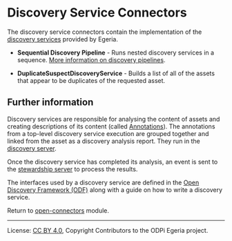 <!-- SPDX-License-Identifier: CC-BY-4.0 -->
<!-- Copyright Contributors to the ODPi Egeria project 2019. -->

# Discovery Service Connectors

The discovery service connectors contain the implementation of the
[discovery services](../../../frameworks/open-discovery-framework/docs/discovery-service.md)
provided by Egeria.

* **Sequential Discovery Pipeline** - Runs nested discovery services
  in a sequence.  [More information on discovery pipelines](../../../frameworks/open-discovery-framework/docs/discovery-pipeline.md).
  
* **DuplicateSuspectDiscoveryService** - Builds a list of all of the assets that
  appear to be duplicates of the requested asset.

## Further information

Discovery services are responsible for analysing the content of assets and creating
descriptions of its content (called [Annotations](../../../frameworks/open-discovery-framework/docs/discovery-annotation.md)).  The annotations from a top-level discovery service
execution are grouped together and linked from the asset as a discovery analysis report.
They run in the [discovery server](../../../frameworks/open-discovery-framework/docs/discovery-server.md).

Once the discovery service has completed its analysis,
an event is sent to the [stewardship server](../../../frameworks/governance-action-framework/docs/stewardship-server.md)
to process the results.

The interfaces used by a discovery service are defined in
the [Open Discovery Framework (ODF)](../../../frameworks/open-discovery-framework)
along with a guide on how to write a discovery service.

Return to [open-connectors](..) module.

----
License: [CC BY 4.0](https://creativecommons.org/licenses/by/4.0/),
Copyright Contributors to the ODPi Egeria project.